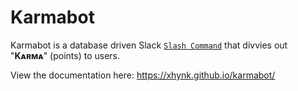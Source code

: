 ﻿# Karmabot
Karmabot is a database driven Slack [`Slash Command`](https://api.slack.com/slash-commands) that divvies out "**Kᴀʀᴍᴀ**" (points) to users.

View the documentation here: https://xhynk.github.io/karmabot/
